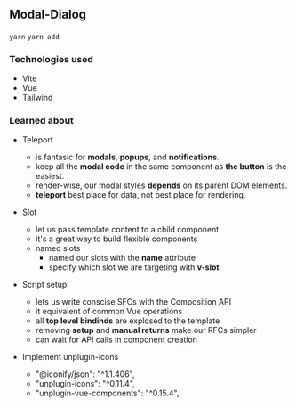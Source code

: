 ## Modal-Dialog

`yarn`
`yarn add`

### Technologies used

- Vite
- Vue
- Tailwind

### Learned about

- Teleport

  - is fantasic for **modals**, **popups**, and **notifications**.
  - keep all the **modal code** in the same component as **the button** is the easiest.
  - render-wise, our modal styles **depends** on its parent DOM elements.
  - **teleport** best place for data, not best place for rendering.

- Slot

  - let us pass template content to a child component
  - it's a great way to build flexible components
  - named slots
    - named our slots with the **name** attribute
    - specify which slot we are targeting with **v-slot**

- Script setup

  - lets us write conscise SFCs with the Composition API
  - it equivalent of common Vue operations
  - all **top level bindinds** are explosed to the template
  - removing **setup** and **manual returns** make our RFCs simpler
  - can wait for API calls in component creation

- Implement unplugin-icons

  - "@iconify/json": "^1.1.406",
  - "unplugin-icons": "^0.11.4",
  - "unplugin-vue-components": "^0.15.4",
